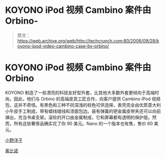 # KOYONO iPod 视频 Cambino 案件由 Orbino-

> 原文：<https://web.archive.org/web/http://techcrunch.com:80/2006/09/28/koyono-ipod-video-cambino-case-by-orbino/>

# KOYONO iPod 视频 Cambino 案件由 Orbino

KOYONO 制造了一些漂亮的科技友好型外套，比其他大多数外套更倾向于高端时尚。因此，他们与 Orbino 的高端皮具工匠合作，向客户提供 Cambino iPod 视频包，这并不奇怪。有黑色和三种不同深浅的棕色可供选择，表壳完全由优质意大利小牛皮手工制成，带有蜡线缝线和漆面包边。装有弹簧的钯金属皮带夹还可以向前弹出，充当书桌支架。滚轮的开口由金属制成，它和屏幕都有透明的保护层。然而，所有这些奢侈品确实花了你 90 美元。Nano 的一个版本也有售，售价 60 美元。

[小野洋子](https://web.archive.org/web/20210116214756/http://www.koyono.com/products/orbino_cambino/description.html)

[奥比诺](https://web.archive.org/web/20210116214756/http://www.orbino.com/store/index.php)